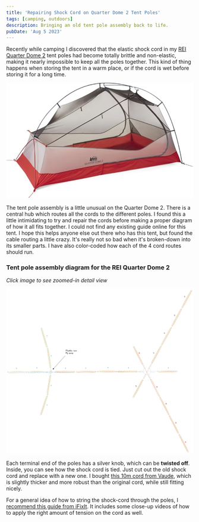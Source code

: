 ```yaml
---
title: 'Repairing Shock Cord on Quarter Dome 2 Tent Poles'
tags: [camping, outdoors]
description: Bringing an old tent pole assembly back to life.
pubDate: 'Aug 5 2023'
---
```


Recently while camping I discovered that the elastic shock cord in my [REI Quarter Dome 2](https://www.rei.com/product/110819/rei-co-op-quarter-dome-2-tent) tent poles had become totally brittle and non-elastic, making it nearly impossible to keep all the poles together. This kind of thing happens when storing the tent in a warm place, or if the cord is wet before storing it for a long time.

![Quarter Dome 2 tent](quarter-dome-2-tent.jpg)

The tent pole assembly is a little unusual on the Quarter Dome 2. There is a central hub which routes all the cords to the different poles. I found this a little intimidating to try and repair the cords before making a proper diagram of how it all fits together. I could not find any existing guide online for this tent. I hope this helps anyone else out there who has this tent, but found the cable routing a little crazy. It's really not so bad when it's broken-down into its smaller parts. I have also color-coded how each of the 4 cord routes should run.

### Tent pole assembly diagram for the REI Quarter Dome 2

_Click image to see zoomed-in detail view_

<a href="quarter-dome-2-pole-diagram.jpg">![Close-up of the Quarter Dome 2 tent pole assembly](quarter-dome-2-pole-diagram.jpg)</a>

Each terminal end of the poles has a silver knob, which can be **twisted off**. Inside, you can see how the shock cord is tied. Just cut out the old shock cord and replace with a new one. I bought [this 10m cord from Vaude](https://www.vaude.com/de/en/12860-shock-cord-10-m-tent-shock-cord.html#?colour=1444&size=13424), which is slightly thicker and more robust than the original cord, while still fitting nicely.

For a general idea of how to string the shock-cord through the poles, I [recommend this guide from iFixIt](https://www.ifixit.com/Guide/How+do+I+replace+a+brittle+or+broken+shock+cord-/74524). It includes some close-up videos of how to apply the right amount of tension on the cord as well.

